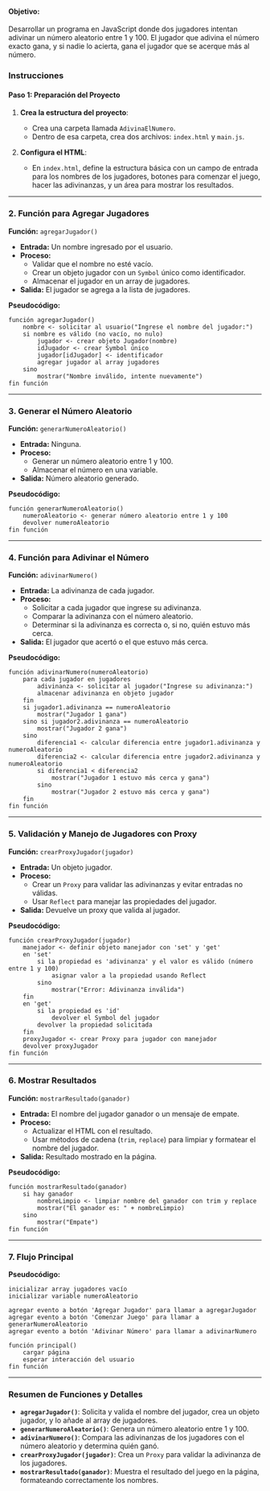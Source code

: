 
#### Objetivo:
Desarrollar un programa en JavaScript donde dos jugadores intentan adivinar un número aleatorio entre 1 y 100. El jugador que adivina el número exacto gana, y si nadie lo acierta, gana el jugador que se acerque más al número.

### Instrucciones

#### **Paso 1: Preparación del Proyecto**
1. **Crea la estructura del proyecto**:
   - Crea una carpeta llamada `AdivinaElNumero`.
   - Dentro de esa carpeta, crea dos archivos: `index.html` y `main.js`.

2. **Configura el HTML**:
   - En `index.html`, define la estructura básica con un campo de entrada para los nombres de los jugadores, botones para comenzar el juego, hacer las adivinanzas, y un área para mostrar los resultados.

---

### **2. Función para Agregar Jugadores**

**Función:** `agregarJugador()`

- **Entrada:** Un nombre ingresado por el usuario.
- **Proceso:**
  - Validar que el nombre no esté vacío.
  - Crear un objeto jugador con un `Symbol` único como identificador.
  - Almacenar el jugador en un array de jugadores.
- **Salida:** El jugador se agrega a la lista de jugadores.

**Pseudocódigo:**
```
función agregarJugador()
    nombre <- solicitar al usuario("Ingrese el nombre del jugador:")
    si nombre es válido (no vacío, no nulo)
        jugador <- crear objeto Jugador(nombre)
        idJugador <- crear Symbol único
        jugador[idJugador] <- identificador
        agregar jugador al array jugadores
    sino
        mostrar("Nombre inválido, intente nuevamente")
fin función
```

---

### **3. Generar el Número Aleatorio**

**Función:** `generarNumeroAleatorio()`

- **Entrada:** Ninguna.
- **Proceso:**
  - Generar un número aleatorio entre 1 y 100.
  - Almacenar el número en una variable.
- **Salida:** Número aleatorio generado.

**Pseudocódigo:**
```
función generarNumeroAleatorio()
    numeroAleatorio <- generar número aleatorio entre 1 y 100
    devolver numeroAleatorio
fin función
```

---

### **4. Función para Adivinar el Número**

**Función:** `adivinarNumero()`

- **Entrada:** La adivinanza de cada jugador.
- **Proceso:**
  - Solicitar a cada jugador que ingrese su adivinanza.
  - Comparar la adivinanza con el número aleatorio.
  - Determinar si la adivinanza es correcta o, si no, quién estuvo más cerca.
- **Salida:** El jugador que acertó o el que estuvo más cerca.

**Pseudocódigo:**
```
función adivinarNumero(numeroAleatorio)
    para cada jugador en jugadores
        adivinanza <- solicitar al jugador("Ingrese su adivinanza:")
        almacenar adivinanza en objeto jugador
    fin
    si jugador1.adivinanza == numeroAleatorio
        mostrar("Jugador 1 gana")
    sino si jugador2.adivinanza == numeroAleatorio
        mostrar("Jugador 2 gana")
    sino
        diferencia1 <- calcular diferencia entre jugador1.adivinanza y numeroAleatorio
        diferencia2 <- calcular diferencia entre jugador2.adivinanza y numeroAleatorio
        si diferencia1 < diferencia2
            mostrar("Jugador 1 estuvo más cerca y gana")
        sino
            mostrar("Jugador 2 estuvo más cerca y gana")
    fin
fin función
```

---

### **5. Validación y Manejo de Jugadores con Proxy**

**Función:** `crearProxyJugador(jugador)`

- **Entrada:** Un objeto jugador.
- **Proceso:**
  - Crear un `Proxy` para validar las adivinanzas y evitar entradas no válidas.
  - Usar `Reflect` para manejar las propiedades del jugador.
- **Salida:** Devuelve un proxy que valida al jugador.

**Pseudocódigo:**
```
función crearProxyJugador(jugador)
    manejador <- definir objeto manejador con 'set' y 'get'
    en 'set'
        si la propiedad es 'adivinanza' y el valor es válido (número entre 1 y 100)
            asignar valor a la propiedad usando Reflect
        sino
            mostrar("Error: Adivinanza inválida")
    fin
    en 'get'
        si la propiedad es 'id'
            devolver el Symbol del jugador
        devolver la propiedad solicitada
    fin
    proxyJugador <- crear Proxy para jugador con manejador
    devolver proxyJugador
fin función
```

---

### **6. Mostrar Resultados**

**Función:** `mostrarResultado(ganador)`

- **Entrada:** El nombre del jugador ganador o un mensaje de empate.
- **Proceso:**
  - Actualizar el HTML con el resultado.
  - Usar métodos de cadena (`trim`, `replace`) para limpiar y formatear el nombre del jugador.
- **Salida:** Resultado mostrado en la página.

**Pseudocódigo:**
```
función mostrarResultado(ganador)
    si hay ganador
        nombreLimpio <- limpiar nombre del ganador con trim y replace
        mostrar("El ganador es: " + nombreLimpio)
    sino
        mostrar("Empate")
fin función
```

---

### **7. Flujo Principal**

**Pseudocódigo:**
```
inicializar array jugadores vacío
inicializar variable numeroAleatorio

agregar evento a botón 'Agregar Jugador' para llamar a agregarJugador
agregar evento a botón 'Comenzar Juego' para llamar a generarNumeroAleatorio
agregar evento a botón 'Adivinar Número' para llamar a adivinarNumero

función principal()
    cargar página
    esperar interacción del usuario
fin función
```

---

### Resumen de Funciones y Detalles

- **`agregarJugador()`**: Solicita y valida el nombre del jugador, crea un objeto jugador, y lo añade al array de jugadores.
- **`generarNumeroAleatorio()`**: Genera un número aleatorio entre 1 y 100.
- **`adivinarNumero()`**: Compara las adivinanzas de los jugadores con el número aleatorio y determina quién ganó.
- **`crearProxyJugador(jugador)`**: Crea un `Proxy` para validar la adivinanza de los jugadores.
- **`mostrarResultado(ganador)`**: Muestra el resultado del juego en la página, formateando correctamente los nombres.
